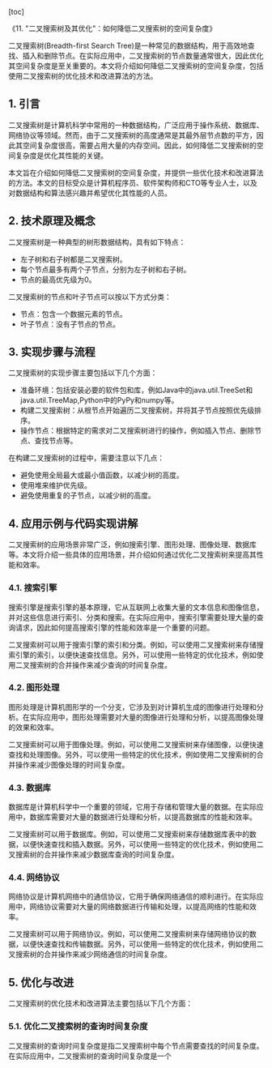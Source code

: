 
[toc]                    
                
                
《11. "二叉搜索树及其优化"：如何降低二叉搜索树的空间复杂度》

二叉搜索树(Breadth-first Search Tree)是一种常见的数据结构，用于高效地查找、插入和删除节点。在实际应用中，二叉搜索树的节点数量通常很大，因此优化其空间复杂度是至关重要的。本文将介绍如何降低二叉搜索树的空间复杂度，包括使用二叉搜索树的优化技术和改进算法的方法。

## 1. 引言

二叉搜索树是计算机科学中常用的一种数据结构，广泛应用于操作系统、数据库、网络协议等领域。然而，由于二叉搜索树的高度通常是其最外层节点数的平方，因此其空间复杂度很高，需要占用大量的内存空间。因此，如何降低二叉搜索树的空间复杂度是优化其性能的关键。

本文旨在介绍如何降低二叉搜索树的空间复杂度，并提供一些优化技术和改进算法的方法。本文的目标受众是计算机程序员、软件架构师和CTO等专业人士，以及对数据结构和算法感兴趣并希望优化其性能的人员。

## 2. 技术原理及概念

二叉搜索树是一种典型的树形数据结构，具有如下特点：

- 左子树和右子树都是二叉搜索树。
- 每个节点最多有两个子节点，分别为左子树和右子树。
- 节点的最高优先级为0。

二叉搜索树的节点和叶子节点可以按以下方式分类：

- 节点：包含一个数据元素的节点。
- 叶子节点：没有子节点的节点。

## 3. 实现步骤与流程

二叉搜索树的实现步骤主要包括以下几个方面：

- 准备环境：包括安装必要的软件包和库，例如Java中的java.util.TreeSet和java.util.TreeMap,Python中的PyPy和numpy等。
- 构建二叉搜索树：从根节点开始遍历二叉搜索树，并将其子节点按照优先级排序。
- 操作节点：根据特定的需求对二叉搜索树进行的操作，例如插入节点、删除节点、查找节点等。

在构建二叉搜索树的过程中，需要注意以下几点：

- 避免使用全局最大或最小值函数，以减少树的高度。
- 使用堆来维护优先级。
- 避免使用重复的子节点，以减少树的高度。

## 4. 应用示例与代码实现讲解

二叉搜索树的应用场景非常广泛，例如搜索引擎、图形处理、图像处理、数据库等。本文将介绍一些具体的应用场景，并介绍如何通过优化二叉搜索树来提高其性能和效率。

### 4.1. 搜索引擎

搜索引擎是搜索引擎的基本原理，它从互联网上收集大量的文本信息和图像信息，并对这些信息进行索引、分类和搜索。在实际应用中，搜索引擎需要处理大量的查询请求，因此如何提高搜索引擎的性能和效率是一个重要的问题。

二叉搜索树可以用于搜索引擎的索引和分类。例如，可以使用二叉搜索树来存储搜索引擎的索引，以便快速查找信息。另外，可以使用一些特定的优化技术，例如使用二叉搜索树的合并操作来减少查询的时间复杂度。

### 4.2. 图形处理

图形处理是计算机图形学的一个分支，它涉及到对计算机生成的图像进行处理和分析。在实际应用中，图形处理需要对大量的图像进行处理和分析，以提高图像处理的效果和效率。

二叉搜索树可以用于图像处理。例如，可以使用二叉搜索树来存储图像，以便快速查找和处理图像。另外，可以使用一些特定的优化技术，例如使用二叉搜索树的合并操作来减少图像处理的时间复杂度。

### 4.3. 数据库

数据库是计算机科学中一个重要的领域，它用于存储和管理大量的数据。在实际应用中，数据库需要对大量的数据进行处理和分析，以提高数据库的性能和效率。

二叉搜索树可以用于数据库。例如，可以使用二叉搜索树来存储数据库表中的数据，以便快速查找和插入数据。另外，可以使用一些特定的优化技术，例如使用二叉搜索树的合并操作来减少数据库查询的时间复杂度。

### 4.4. 网络协议

网络协议是计算机网络中的通信协议，它用于确保网络通信的顺利进行。在实际应用中，网络协议需要对大量的网络数据进行传输和处理，以提高网络的性能和效率。

二叉搜索树可以用于网络协议。例如，可以使用二叉搜索树来存储网络协议的数据，以便快速查找和传输数据。另外，可以使用一些特定的优化技术，例如使用二叉搜索树的合并操作来减少网络通信的时间复杂度。

## 5. 优化与改进

二叉搜索树的优化技术和改进算法主要包括以下几个方面：

### 5.1. 优化二叉搜索树的查询时间复杂度

二叉搜索树的查询时间复杂度是指二叉搜索树中每个节点需要查找的时间复杂度。在实际应用中，二叉搜索树的查询时间复杂度是一个


